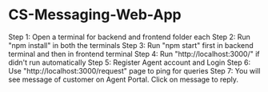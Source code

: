 # CS-Messaging-Web-App

Step 1: Open a terminal for backend and frontend folder each
Step 2: Run "npm install" in both the terminals
Step 3: Run "npm start" first in backend terminal and then in frontend terminal
Step 4: Run "http://localhost:3000/" if didn't run automatically
Step 5: Register Agent account and Login
Step 6: Use "http://localhost:3000/request" page to ping for queries
Step 7: You will see message of customer on Agent Portal. Click on message to reply.
